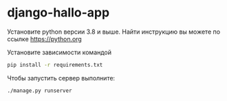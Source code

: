 # django-hallo-app

Установите python версии 3.8 и выше. Найти инструкцию вы можете по ссылке https://python.org

Установите зависимости командой

```bash
pip install -r requirements.txt
```

Чтобы запустить сервер выполните:

```bash
./manage.py runserver
```
